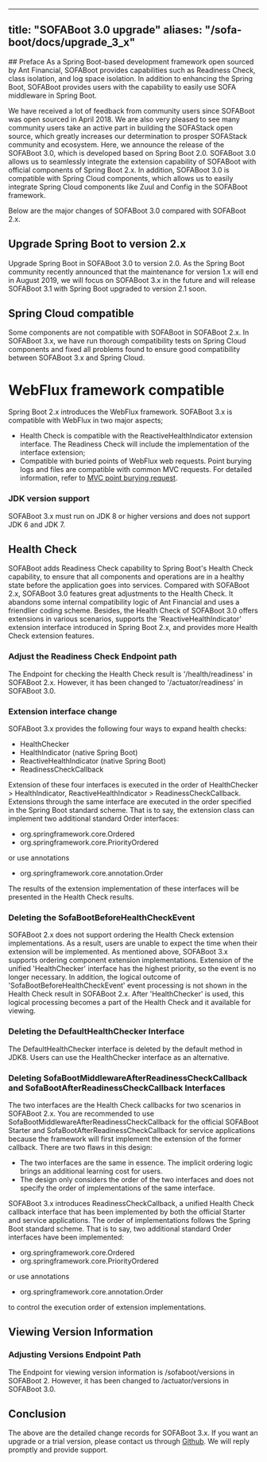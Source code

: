 
---

title: "SOFABoot 3.0 upgrade"
aliases: "/sofa-boot/docs/upgrade_3_x"
---

﻿## Preface
As a Spring Boot-based development framework open sourced by Ant Financial, SOFABoot provides capabilities such as Readiness Check, class isolation, and log space isolation. In addition to enhancing the Spring Boot, SOFABoot provides users with the capability to easily use SOFA middleware in Spring Boot.

We have received a lot of feedback from community users since SOFABoot was open sourced in April 2018. We are also very pleased to see many community users take an active part in building the SOFAStack open source, which greatly increases our determination to prosper SOFAStack community and ecosystem. Here, we announce the release of the SOFABoot 3.0, which is developed based on Spring Boot 2.0. SOFABoot 3.0 allows us to seamlessly integrate the extension capability of SOFABoot with official components of Spring Boot 2.x. In addition, SOFABoot 3.0 is compatible with Spring Cloud components, which allows us to easily integrate Spring Cloud components like Zuul and Config in the SOFABoot framework.

Below are the major changes of SOFABoot 3.0 compared with SOFABoot 2.x.

## Upgrade Spring Boot to version 2.x

Upgrade Spring Boot in SOFABoot 3.0 to version 2.0. As the Spring Boot community recently announced that the maintenance for version 1.x will end in August 2019, we will focus on SOFABoot 3.x in the future and will release SOFABoot 3.1 with Spring Boot upgraded to version 2.1 soon.

## Spring Cloud compatible

Some components are not compatible with SOFABoot in SOFABoot 2.x. In SOFABoot 3.x, we have run thorough compatibility tests on Spring Cloud components and fixed all problems found to ensure good compatibility between SOFABoot 3.x and Spring Cloud.

# WebFlux framework compatible

Spring Boot 2.x introduces the WebFlux framework. SOFABoot 3.x is compatible with WebFlux in two major aspects;

+ Health Check is compatible with the ReactiveHealthIndicator extension interface. The Readiness Check will include the implementation of the interface extension;
+ Compatible with buried points of WebFlux web requests. Point burying logs and files are compatible with common MVC requests. For detailed information, refer to [MVC point burying request](http://www.sofastack.tech/sofa-tracer/docs/Usage_Of_MVC).

### JDK version support

SOFABoot 3.x must run on JDK 8 or higher versions and does not support JDK 6 and JDK 7.

## Health Check

SOFABoot adds Readiness Check capability to Spring Boot's Health Check capability, to ensure that all components and operations are in a healthy state before the application goes into services. Compared with SOFABoot 2.x, SOFABoot 3.0 features great adjustments to the Health Check. It abandons some internal compatibility logic of Ant Financial and uses a friendlier coding scheme. Besides, the Health Check of SOFABoot 3.0 offers extensions in various scenarios, supports the 'ReactiveHealthIndicator' extension interface introduced in Spring Boot 2.x, and provides more Health Check extension features.

### Adjust the Readiness Check Endpoint path

The Endpoint for checking the Health Check result is '/health/readiness' in SOFABoot 2.x. However, it has been changed to '/actuator/readiness' in SOFABoot 3.0.

### Extension interface change

SOFABoot 3.x provides the following four ways to expand health checks:

+ HealthChecker
+ HealthIndicator (native Spring Boot)
+ ReactiveHealthIndicator (native Spring Boot)
+ ReadinessCheckCallback

Extension of these four interfaces is executed in the order of HealthChecker > HealthIndicator, ReactiveHealthIndicator > ReadinessCheckCallback. Extensions through the same interface are executed in the order specified in the Spring Boot standard scheme. That is to say, the extension class can implement two additional standard Order interfaces:

+ org.springframework.core.Ordered
+ org.springframework.core.PriorityOrdered

or use annotations

+ org.springframework.core.annotation.Order

The results of the extension implementation of these interfaces will be presented in the Health Check results.

### Deleting the SofaBootBeforeHealthCheckEvent

SOFABoot 2.x does not support ordering the Health Check extension implementations. As a result, users are unable to expect the time when their extension will be implemented. As mentioned above, SOFABoot 3.x supports ordering component extension implementations. Extension of the unified 'HealthChecker' interface has the highest priority, so the event is no longer necessary. In addition, the logical outcome of 'SofaBootBeforeHealthCheckEvent' event processing is not shown in the Health Check result in SOFABoot 2.x. After 'HealthChecker' is used, this logical processing becomes a part of the Health Check and it available for viewing.

### Deleting the DefaultHealthChecker Interface

The DefaultHealthChecker interface is deleted by the default method in JDK8. Users can use the HealthChecker interface as an alternative.

### Deleting SofaBootMiddlewareAfterReadinessCheckCallback and SofaBootAfterReadinessCheckCallback Interfaces

The two interfaces are the Health Check callbacks for two scenarios in SOFABoot 2.x. You are recommended to use SofaBootMiddlewareAfterReadinessCheckCallback for the official SOFABoot Starter and SofaBootAfterReadinessCheckCallback for service applications because the framework will first implement the extension of the former callback. There are two flaws in this design:

+ The two interfaces are the same in essence. The implicit ordering logic brings an additional learning cost for users.
+ The design only considers the order of the two interfaces and does not specify the order of implementations of the same interface.

SOFABoot 3.x introduces ReadinessCheckCallback, a unified Health Check callback interface that has been implemented by both the official Starter and service applications. The order of implementations follows the Spring Boot standard scheme. That is to say, two additional standard Order interfaces have been implemented:

+ org.springframework.core.Ordered
+ org.springframework.core.PriorityOrdered

or use annotations

+ org.springframework.core.annotation.Order

to control the execution order of extension implementations.

## Viewing Version Information

### Adjusting Versions Endpoint Path

The Endpoint for viewing version information is /sofaboot/versions in SOFABoot 2. However, it has been changed to /actuator/versions in SOFABoot 3.0.

## Conclusion

The above are the detailed change records for SOFABoot 3.x. If you want an upgrade or a trial version, please contact us through [Github](https://github.com/sofastack/sofa-boot). We will reply promptly and provide support.
